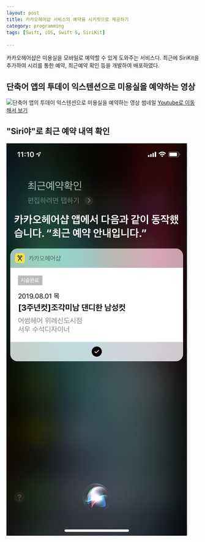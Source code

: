 ```yaml
---
layout: post
title: 카카오헤어샵 서비스의 예약을 시키릿으로 제공하기
category: programming
tags: [Swift, iOS, Swift 5, SiriKit]

---
```


카카오헤어샵은 미용실을 모바일로 예약할 수 있게 도와주는 서비스다. 최근에 SiriKit을 추가하여 시리를 통한 예약, 최근예약 확인 등을 개발하여 배포하였다.

## 단축어 앱의 투데이 익스텐션으로 미용실을 예약하는 영상
![단축어 앱의 투데이 익스텐션으로 미용실을 예약하는 영상 썸네일](/images/posts/reserve_hairsalon_via_shortcut.png)
[Youtube로 이동해서 보기](https://youtu.be/DYCOz5S2UO0)

## "Siri야"로 최근 예약 내역 확인
!["Siri야"로 최근 예약 내역 확인](/images/posts/check_recent_reservation.png)
